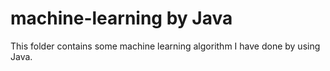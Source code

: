 # machine-learning by Java
This folder contains some machine learning algorithm I have done by using Java.

